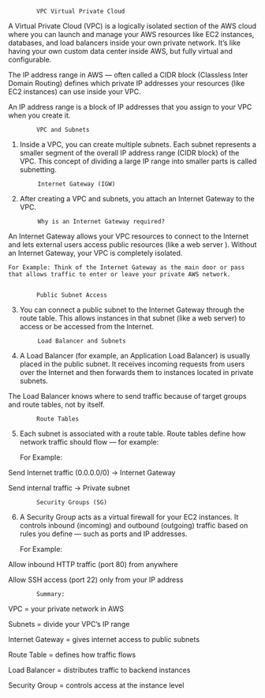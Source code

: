             VPC Virtual Private Cloud 
A Virtual Private Cloud (VPC) is a logically isolated section of the AWS cloud where you can launch and manage your AWS resources like EC2 instances, databases, and load balancers inside your own private network.
It’s like having your own custom data center inside AWS, but fully virtual and configurable.

The IP address range in AWS — often called a CIDR block (Classless Inter Domain Routing) defines which private IP addresses your resources (like EC2 instances) can use inside your VPC.


An IP address range is a block of IP addresses that you assign to your VPC when you create it.


            VPC and Subnets

1. Inside a VPC, you can create multiple subnets.
Each subnet represents a smaller segment of the overall IP address range (CIDR block) of the VPC.
This concept of dividing a large IP range into smaller parts is called subnetting.

            Internet Gateway (IGW)

2. After creating a VPC and subnets, you attach an Internet Gateway to the VPC.

            Why is an Internet Gateway required?

An Internet Gateway allows your VPC resources to connect to the Internet and lets external users access public resources (like a web server ).
Without an Internet Gateway, your VPC is completely isolated.

    For Example: Think of the Internet Gateway as the main door or pass that allows traffic to enter or leave your private AWS network.


            Public Subnet Access

3. You can connect a public subnet to the Internet Gateway through the route table.
This allows instances in that subnet (like a web server) to access or be accessed from the Internet.

            Load Balancer and Subnets

4. A Load Balancer (for example, an Application Load Balancer) is usually placed in the public subnet.
It receives incoming requests from users over the Internet and then forwards them to instances located in private subnets.

The Load Balancer knows where to send traffic because of target groups and route tables, not by itself.

            Route Tables

5. Each subnet is associated with a route table.
Route tables define how network traffic should flow — for example:

    For Example: 

Send Internet traffic (0.0.0.0/0) → Internet Gateway

Send internal traffic → Private subnet


            Security Groups (SG)

6. A Security Group acts as a virtual firewall for your EC2 instances.
It controls inbound (incoming) and outbound (outgoing) traffic based on rules you define — such as ports and IP addresses.

    For Example:

Allow inbound HTTP traffic (port 80) from anywhere

Allow SSH access (port 22) only from your IP address

            Summary:

VPC = your private network in AWS

Subnets = divide your VPC’s IP range

Internet Gateway = gives internet access to public subnets

Route Table = defines how traffic flows

Load Balancer = distributes traffic to backend instances

Security Group = controls access at the instance level